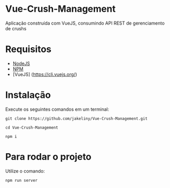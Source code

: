 # Vue-Crush-Management
Aplicação construída com VueJS, consumindo API REST de gerenciamento de crushs

# Requisitos
- [NodeJS](https://nodejs.org/en/)
- [NPM](https://nodejs.org/en/)
- [VueJS] (https://cli.vuejs.org/)

 # Instalação

Execute os seguintes comandos em um terminal:

```
git clone https://github.com/jakeliny/Vue-Crush-Management.git
```

```
cd Vue-Crush-Management
```

```
npm i
```

# Para rodar o projeto

Utilize o comando: 

```
npm run server
```
